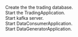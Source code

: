 
Create the the trading database.<br>
 Start the TradingApplication.<br>
 Start kafka server.<br>
 Start DataConsumerApplication.<br>
 Start DataGeneratorApplication.



